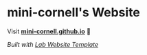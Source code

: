 
# mini-cornell's Website

Visit **[mini-cornell.github.io](https://mini-cornell.github.io)** 🚀

_Built with [Lab Website Template](https://greene-lab.gitbook.io/lab-website-template-docs)_

